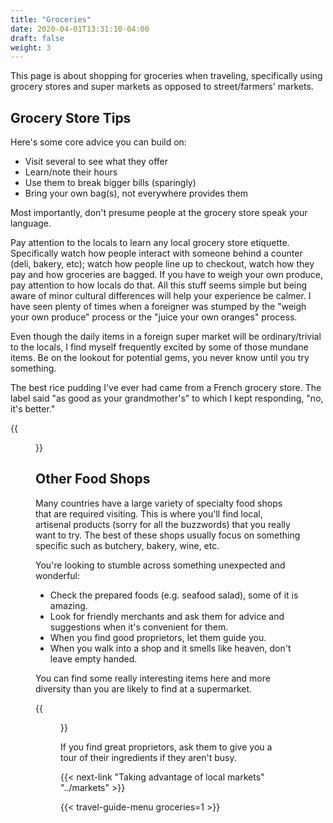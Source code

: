 ```yaml
---
title: "Groceries"
date: 2020-04-01T13:31:10-04:00
draft: false
weight: 3
---
```


This page is about shopping for groceries when traveling, specifically using grocery stores and super markets as opposed to street/farmers' markets.

## Grocery Store Tips

Here's some core advice you can build on:

+ Visit several to see what they offer
+ Learn/note their hours
+ Use them to break bigger bills (sparingly)
+ Bring your own bag(s), not everywhere provides them

Most importantly, don't presume people at the grocery store speak your language.

Pay attention to the locals to learn any local grocery store etiquette. Specifically watch how people interact with someone behind a counter (deli, bakery, etc); watch how people line up to checkout, watch how they pay and how groceries are bagged. If you have to weigh your own produce, pay attention to how locals do that. All this stuff seems simple but being aware of minor cultural differences will help your experience be calmer. I have seen plenty of times when a foreigner was stumped by the "weigh your own produce" process or the "juice your own oranges" process.

Even though the daily items in a foreign super market will be ordinary/trivial to the locals, I find myself frequently excited by some of those mundane items. Be on the lookout for potential gems, you never know until you try something.

The best rice pudding I've ever had came from a French grocery store. The label said "as good as your grandmother's" to which I kept responding, "no, it's better." 

{{<figure src="/img/travel/guide/groceries/dia-pates-1480.jpg" link="/img/travel/guide/groceries/dia-pates-1480.jpg" alt="Grocery-store brand fish pâtés" title="Generic brand fish pâtés." caption="They may be generic grocery-store branded fish pâtés but they hit the spot. I frequently miss these when at home.">}}


## Other Food Shops

Many countries have a large variety of specialty food shops that are required visiting. This is where you'll find local, artisenal products (sorry for all the buzzwords) that you really want to try. The best of these shops usually focus on something specific such as butchery, bakery, wine, etc.

You're looking to stumble across something unexpected and wonderful:

+ Check the prepared foods (e.g. seafood salad), some of it is amazing.
+ Look for friendly merchants and ask them for advice and suggestions when it's convenient for them.
+ When you find good proprietors, let them guide you.
+ When you walk into a shop and it smells like heaven, don't leave empty handed. 

You can find some really interesting items here and more diversity than you are likely to find at a supermarket.

{{<figure src="/img/travel/guide/groceries/paris-cheese-shop-1480.jpg" link="/img/travel/guide/groceries/paris-cheese-shop-1480.jpg" alt="Cheese shop in Paris" title="A cheese shop in Paris" caption="Enough said, right? This is pure heaven and unless you're allergic to dairy, you need to be tasting things at places like this.">}}

If you find great proprietors, ask them to give you a tour of their ingredients if they aren't busy.

{{< next-link "Taking advantage of local markets" "../markets" >}}

{{< travel-guide-menu groceries=1 >}}